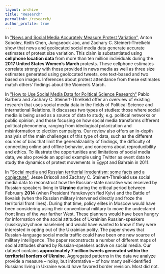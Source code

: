```yaml
---
layout: archive
title: "Research"
permalink: /research/
author_profile: true
---
```


In ["News and Social Media Accurately Measure Protest Variation"](https://www.dropbox.com/s/hzfw564dkxed3di/2020_NewsSocialMediaProtestSizeVariation.pdf?dl=0), Anton Sobolev, Keith Chen, Jungseock Joo, and Zachary C. Steinert-Threlkeld show that news and geolocated social media data generate accurate estimates of protest size variation. This claim is substantiated using **cellphone location data** from more than ten million individuals during the **2017 United States Women’s March** protests. These cellphone estimates correlate strongly with those provided in news media as well as three size estimates generated using geolocated tweets, one text-based and two based on images. Inferences about protest attendance from these estimates match others’ findings about the Women’s March.

In ["How to Use Social Media Data for Political Science Research"](http://pablobarbera.com/static/social-media-data-generators.pdf) Pablo Barbera and Zachary C. Steinert-Threlkeld  offer an overview of existing research that uses social media
data in the fields of Political Science and International Relations. It discusses two types of studies: those where social media is being used as a source of data to study, e.g. political networks or public opinion, and those focusing
on how social media transforms different political phenomena, ranging from ideological polarization and misinformation to election campaigns. Our review also offers an in-depth analysis of the main challenges of this type of data, such as the different sources of bias that limit the generalizability of findings, the difficulty of connecting online and offline behavior, and concerns about reproducibility and ethics. To illustrate the opportunities and limitations of social media data, we also provide an applied example using Twitter as event data to study the dynamics of protest movements in Egypt and Bahrain in 2011.

In ["Social media and Russian territorial irredentism: some facts and a conjecture"](https://www.dropbox.com/s/frqnftmltbheb6n/2020_SocialMediaAndRussianTerritorialIrredentism.pdf?dl=0), Jesse Driscoll and Zachary C. Steinert-Threlkeld use  social media data to reconstruct how the Russian-state narrative was received by Russian-speakers living in **Ukraine** during the critical period between February **2014** (when President Yanukovych fled Kyiv) and the Battle of Ilovaisk (when the Russian military intervened directly and froze the territorial front lines). During that time, policy elites in Moscow would have been considering using their conventional military to move the undeclared front lines of the war farther West. These planners would have been hungry for information on the social attitudes of Ukrainian Russian-speakers (russkoyazychnoe naselenie) and would have wanted to know if they were interested in opting out of the Ukrainian polity.  The paper shows that Russian-language social media traffic could have been one new source of military intelligence.  The paper reconstructs a number of different maps of social attitudes shared by Russian-speakers active on social media. Our dataset contains **approximately 7 million tweets generated within the territorial borders of Ukraine**. Aggregated patterns in the data we analyze provide a measure – noisy, but informative – of how many self-identified Russians living in Ukraine would have favored border revision. Most did not.


